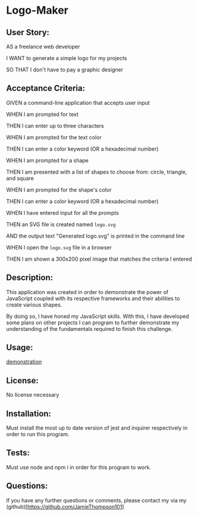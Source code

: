 # Logo-Maker

## User Story:

AS a freelance web developer

I WANT to generate a simple logo for my projects

SO THAT I don't have to pay a graphic designer

## Acceptance Criteria:

GIVEN a command-line application that accepts user input

WHEN I am prompted for text

THEN I can enter up to three characters

WHEN I am prompted for the text color

THEN I can enter a color keyword (OR a hexadecimal number)

WHEN I am prompted for a shape

THEN I am presented with a list of shapes to choose from: circle, triangle, and square

WHEN I am prompted for the shape's color

THEN I can enter a color keyword (OR a hexadecimal number)

WHEN I have entered input for all the prompts

THEN an SVG file is created named `logo.svg`

AND the output text "Generated logo.svg" is printed in the command line

WHEN I open the `logo.svg` file in a browser

THEN I am shown a 300x200 pixel image that matches the criteria I entered

## Description:

This application was created in order to demonstrate the power of JavaScript coupled with its respective frameworks and their abilities to create various shapes.

By doing so, I have honed my JavaScript skills. With this, I have developed some plans on other projects I can program to further demonstrate my understanding of the fundamentals required to finish this challenge.

## Usage:

[demonstration](https://github.com/JamieThompson101/Logo-Maker/assets/130515437/b6456eeb-8d5c-465a-b911-8383ffb344c2)

## License: 

No license necessary

## Installation:

Must install the most up to date version of jest and inquirer respectively in order to run this program.

## Tests:

Must use node and npm i in order for this program to work.

## Questions:

If you have any further questions or comments, please contact my via my (github)[https://github.com/JamieThompson101]
